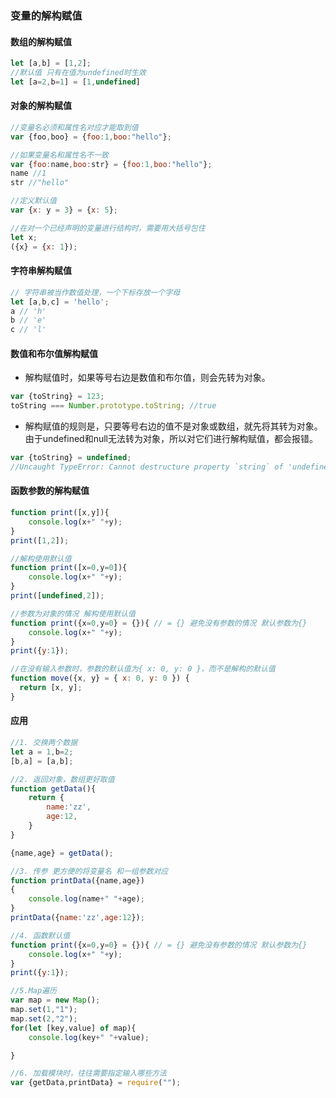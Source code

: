 ### 变量的解构赋值
#### 数组的解构赋值
```js
let [a,b] = [1,2];
//默认值 只有在值为undefined时生效
let [a=2,b=1] = [1,undefined]
```

#### 对象的解构赋值
```js
//变量名必须和属性名对应才能取到值
var {foo,boo} = {foo:1,boo:"hello"};

//如果变量名和属性名不一致
var {foo:name,boo:str} = {foo:1,boo:"hello"};
name //1
str //"hello"

//定义默认值
var {x: y = 3} = {x: 5};

//在对一个已经声明的变量进行结构时，需要用大括号包住
let x;
({x} = {x: 1});
```

#### 字符串解构赋值
```js
// 字符串被当作数值处理，一个下标存放一个字母
let [a,b,c] = 'hello';
a // 'h'
b // 'e'
c // 'l'
```

#### 数值和布尔值解构赋值
* 解构赋值时，如果等号右边是数值和布尔值，则会先转为对象。
```js
var {toString} = 123;
toString === Number.prototype.toString; //true
```
* 解构赋值的规则是，只要等号右边的值不是对象或数组，就先将其转为对象。由于undefined和null无法转为对象，所以对它们进行解构赋值，都会报错。
```js
var {toString} = undefined;
//Uncaught TypeError: Cannot destructure property `string` of 'undefined' or 'null'.
```

#### 函数参数的解构赋值
```js
function print([x,y]){
    console.log(x+" "+y);
}
print([1,2]);

//解构使用默认值
function print([x=0,y=0]){
    console.log(x+" "+y);
}
print([undefined,2]);

//参数为对象的情况 解构使用默认值
function print({x=0,y=0} = {}){ // = {} 避免没有参数的情况 默认参数为{}
    console.log(x+" "+y);
}
print({y:1});

//在没有输入参数时，参数的默认值为{ x: 0, y: 0 }，而不是解构的默认值
function move({x, y} = { x: 0, y: 0 }) {
  return [x, y];
}

```

#### 应用

```js
//1. 交换两个数据
let a = 1,b=2;
[b,a] = [a,b];

//2. 返回对象，数组更好取值
function getData(){
    return {
        name:'zz',
        age:12,
    }
}

{name,age} = getData();

//3. 传参 更方便的将变量名 和一组参数对应
function printData({name,age})
{
    console.log(name+" "+age);
}
printData({name:'zz',age:12});

//4. 函数默认值
function print({x=0,y=0} = {}){ // = {} 避免没有参数的情况 默认参数为{}
    console.log(x+" "+y);
}
print({y:1});

//5.Map遍历
var map = new Map();
map.set(1,"1");
map.set(2,"2");
for(let [key,value] of map){
    console.log(key+" "+value);

}

//6. 加载模块时，往往需要指定输入哪些方法
var {getData,printData} = require("");
```
